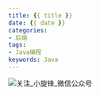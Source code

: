 ```yaml
---
title: {{ title }}
date: {{ date }}
categories:
- 后端
tags:
- Java编程
keywords: Java
---
```






![关注_小旋锋_微信公众号](http://image.laijianfeng.org/20180913_001328.png)

